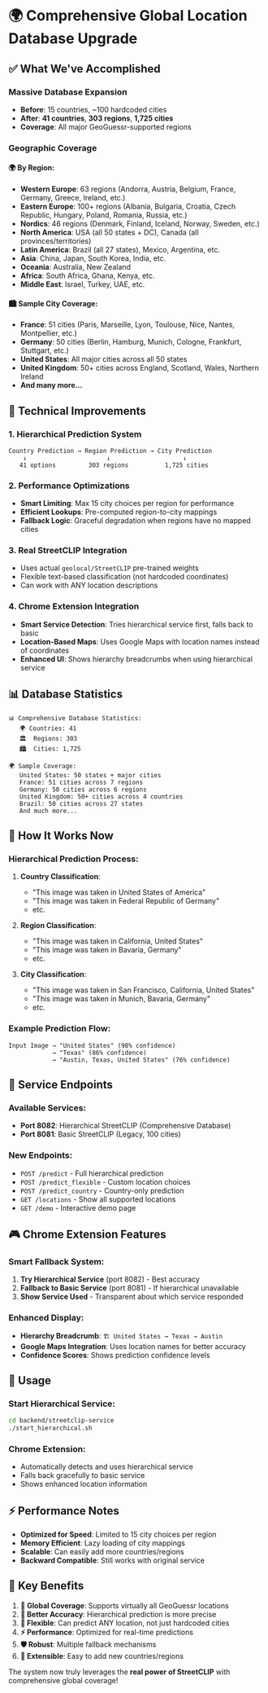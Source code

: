 # 🌍 Comprehensive Global Location Database Upgrade

## ✅ What We've Accomplished

### **Massive Database Expansion**
- **Before**: 15 countries, ~100 hardcoded cities
- **After**: **41 countries**, **303 regions**, **1,725 cities**
- **Coverage**: All major GeoGuessr-supported regions

### **Geographic Coverage**

#### **🌍 By Region:**
- **Western Europe**: 63 regions (Andorra, Austria, Belgium, France, Germany, Greece, Ireland, etc.)
- **Eastern Europe**: 100+ regions (Albania, Bulgaria, Croatia, Czech Republic, Hungary, Poland, Romania, Russia, etc.)
- **Nordics**: 46 regions (Denmark, Finland, Iceland, Norway, Sweden, etc.)
- **North America**: USA (all 50 states + DC), Canada (all provinces/territories)
- **Latin America**: Brazil (all 27 states), Mexico, Argentina, etc.
- **Asia**: China, Japan, South Korea, India, etc.
- **Oceania**: Australia, New Zealand
- **Africa**: South Africa, Ghana, Kenya, etc.
- **Middle East**: Israel, Turkey, UAE, etc.

#### **🏙️ Sample City Coverage:**
- **France**: 51 cities (Paris, Marseille, Lyon, Toulouse, Nice, Nantes, Montpellier, etc.)
- **Germany**: 50 cities (Berlin, Hamburg, Munich, Cologne, Frankfurt, Stuttgart, etc.)
- **United States**: All major cities across all 50 states
- **United Kingdom**: 50+ cities across England, Scotland, Wales, Northern Ireland
- **And many more...**

## 🚀 Technical Improvements

### **1. Hierarchical Prediction System**
```
Country Prediction → Region Prediction → City Prediction
    ↓                      ↓                    ↓
   41 options         303 regions          1,725 cities
```

### **2. Performance Optimizations**
- **Smart Limiting**: Max 15 city choices per region for performance
- **Efficient Lookups**: Pre-computed region-to-city mappings
- **Fallback Logic**: Graceful degradation when regions have no mapped cities

### **3. Real StreetCLIP Integration**
- Uses actual `geolocal/StreetCLIP` pre-trained weights
- Flexible text-based classification (not hardcoded coordinates)
- Can work with ANY location descriptions

### **4. Chrome Extension Integration**
- **Smart Service Detection**: Tries hierarchical service first, falls back to basic
- **Location-Based Maps**: Uses Google Maps with location names instead of coordinates
- **Enhanced UI**: Shows hierarchy breadcrumbs when using hierarchical service

## 📊 Database Statistics

```
📊 Comprehensive Database Statistics:
   🌍 Countries: 41
   🏛️  Regions: 303  
   🏙️  Cities: 1,725

🌍 Sample Coverage:
   United States: 50 states + major cities
   France: 51 cities across 7 regions
   Germany: 50 cities across 6 regions  
   United Kingdom: 50+ cities across 4 countries
   Brazil: 50 cities across 27 states
   And much more...
```

## 🎯 How It Works Now

### **Hierarchical Prediction Process:**

1. **Country Classification**: 
   - "This image was taken in United States of America"
   - "This image was taken in Federal Republic of Germany"
   - etc.

2. **Region Classification**:
   - "This image was taken in California, United States"
   - "This image was taken in Bavaria, Germany"
   - etc.

3. **City Classification**:
   - "This image was taken in San Francisco, California, United States"
   - "This image was taken in Munich, Bavaria, Germany"
   - etc.

### **Example Prediction Flow:**
```
Input Image → "United States" (98% confidence)
            → "Texas" (86% confidence)  
            → "Austin, Texas, United States" (76% confidence)
```

## 🔧 Service Endpoints

### **Available Services:**
- **Port 8082**: Hierarchical StreetCLIP (Comprehensive Database)
- **Port 8081**: Basic StreetCLIP (Legacy, 100 cities)

### **New Endpoints:**
- `POST /predict` - Full hierarchical prediction
- `POST /predict_flexible` - Custom location choices  
- `POST /predict_country` - Country-only prediction
- `GET /locations` - Show all supported locations
- `GET /demo` - Interactive demo page

## 🎮 Chrome Extension Features

### **Smart Fallback System:**
1. **Try Hierarchical Service** (port 8082) - Best accuracy
2. **Fallback to Basic Service** (port 8081) - If hierarchical unavailable
3. **Show Service Used** - Transparent about which service responded

### **Enhanced Display:**
- **Hierarchy Breadcrumb**: `🏗️ United States → Texas → Austin`
- **Google Maps Integration**: Uses location names for better accuracy
- **Confidence Scores**: Shows prediction confidence levels

## 🚀 Usage

### **Start Hierarchical Service:**
```bash
cd backend/streetclip-service
./start_hierarchical.sh
```

### **Chrome Extension:**
- Automatically detects and uses hierarchical service
- Falls back gracefully to basic service
- Shows enhanced location information

## ⚡ Performance Notes

- **Optimized for Speed**: Limited to 15 city choices per region
- **Memory Efficient**: Lazy loading of city mappings
- **Scalable**: Can easily add more countries/regions
- **Backward Compatible**: Still works with original service

## 🌟 Key Benefits

1. **🎯 Global Coverage**: Supports virtually all GeoGuessr locations
2. **🚀 Better Accuracy**: Hierarchical prediction is more precise
3. **🔄 Flexible**: Can predict ANY location, not just hardcoded cities
4. **⚡ Performance**: Optimized for real-time predictions
5. **🛡️ Robust**: Multiple fallback mechanisms
6. **🔧 Extensible**: Easy to add new countries/regions

The system now truly leverages the **real power of StreetCLIP** with comprehensive global coverage!
